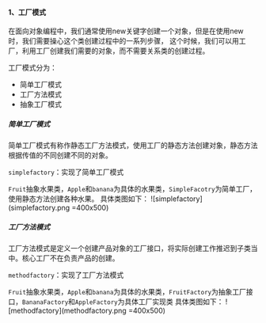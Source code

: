 #### 1、工厂模式

在面向对象编程中，我们通常使用new关键字创建一个对象，但是在使用new 时，我们需要操心这个类创建过程中的一系列步骤，
这个时候，我们可以用工厂，利用工厂创建我们需要的对象，而不需要关系类的创建过程。

工厂模式分为：
* 简单工厂模式
* 工厂方法模式
* 抽象工厂模式

##### 简单工厂模式
简单工厂模式有称作静态工厂方法模式，使用工厂的静态方法创建对象，静态方法根据传值的不同创建不同的对象。

`simplefactory`：实现了简单工厂模式

`Fruit`抽象水果类，`Apple`和`banana`为具体的水果类，`SimpleFacotry`为简单工厂，使用静态方法创建各种水果。
具体类图如下：
![simplefactory](simplefactory.png =400x500)

##### 工厂方法模式
工厂方法模式是定义一个创建产品对象的工厂接口，将实际创建工作推迟到子类当中。核心工厂不在负责产品的创建。

`methodfactory`：实现了工厂方法模式

`Fruit`抽象水果类，`Apple`和`banana`为具体的水果类，`FruitFactory`为抽象工厂接口，`BananaFactory`和`AppleFactory`为具体工厂实现类
具体类图如下：
![methodfactory](methodfactory.png =400x500)

